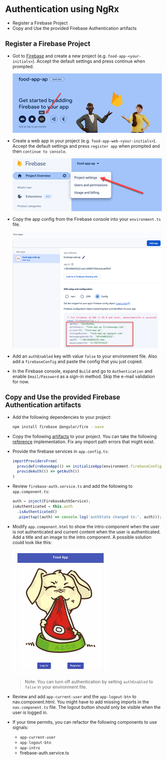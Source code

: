 # Authentication using NgRx

-   Register a Firebase Project
-   Copy and Use the provided Firebase Authentication artifacts

## Register a Firebase Project

-   Got to [Firebase](https://console.firebase.google.com/) and create a new project (e.g. `food-app-<your-initials>`). Accept the default settings and press continue when prompted.

    ![firebase-create-web-app](_images/create-app.png)

-   Create a web app in your project (e.g. `food-app-web-<your-initials>`). Accept the default settings and press `register app` when prompted and then `continue to console`.

    ![project-settings](_images/project-settings.png)

-   Copy the app config from the Firebase console into your `environment.ts` file.

    ![app-config](_images/app-config.png)

-   Add an `authEnabled` key with value `false` to your environment file. Also add a `firebaseConfig` and paste the config that you just copied.

-   In the Firebase console, expand `Build` and go to `Authentication` and enable `Email/Password` as a sign-in method. Skip the e-mail validation for now.

## Copy and Use the provided Firebase Authentication artifacts

- Add the following dependencies to your project:

    ```bash
    npm install firebase @angular/fire --save
    ```

- Copy the following [artifacts](./auth-artifacts/) to your project. You can take the following [reference](../../demos/06-security/01-firebase/firebase-auth/) implementation. Fix any import path errors that might exist.

- Provide the firebase services in `app.config.ts`:

  ```typescript
  importProvidersFrom(
    provideFirebaseApp(() => initializeApp(environment.firebaseConfig)),
    provideAuth(() => getAuth())
  )
  ```

- Review `firebase-auth.service.ts` and add the following to `app.component.ts`:

    ```typescript
    auth = inject(FirebaseAuthService);
    isAuthenticated = this.auth
      .isAuthenticated()
      .pipe(tap((auth) => console.log('authState changed to:', auth)));
    ```

- Modify `app.component.html` to show the intro-component when the user is not authenticated and current content when the user is authenticated. Add a title and an image to the intro component. A possible solution could look like this:

  ![intro-component](_images/intro.png)

  >Note: You can turn off authentication by setting `authEnabled` to `false` in your environment file.

- Review and add `app-current-user` and the `app-logout-btn` to nav.component.html. You might have to add missing imports in the `nav.component.ts` file. The logout button should only be visible when the user is logged in.

- If your time permits, you can refactor the following components to use signals:

    - `app-current-user`
    - `app-logout-btn`
    - `app-intro`
    - firebase-auth.service.ts